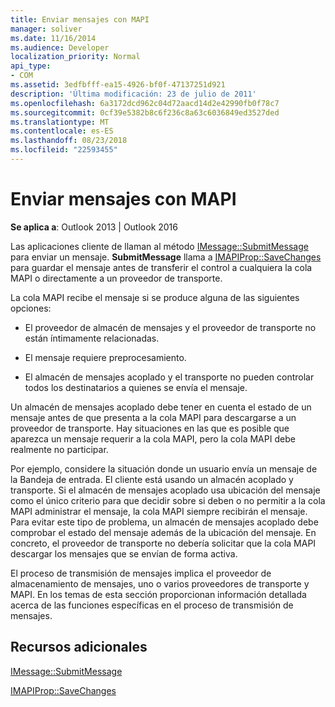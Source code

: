 ```yaml
---
title: Enviar mensajes con MAPI
manager: soliver
ms.date: 11/16/2014
ms.audience: Developer
localization_priority: Normal
api_type:
- COM
ms.assetid: 3edfbfff-ea15-4926-bf0f-47137251d921
description: 'Última modificación: 23 de julio de 2011'
ms.openlocfilehash: 6a3172dcd962c04d72aacd14d2e42990fb0f78c7
ms.sourcegitcommit: 0cf39e5382b8c6f236c8a63c6036849ed3527ded
ms.translationtype: MT
ms.contentlocale: es-ES
ms.lasthandoff: 08/23/2018
ms.locfileid: "22593455"
---
```

# <a name="sending-messages-by-using-mapi"></a>Enviar mensajes con MAPI

  
  
**Se aplica a**: Outlook 2013 | Outlook 2016 
  
Las aplicaciones cliente de llaman al método [IMessage::SubmitMessage](imessage-submitmessage.md) para enviar un mensaje. **SubmitMessage** llama a [IMAPIProp::SaveChanges](imapiprop-savechanges.md) para guardar el mensaje antes de transferir el control a cualquiera la cola MAPI o directamente a un proveedor de transporte. 
  
La cola MAPI recibe el mensaje si se produce alguna de las siguientes opciones:
  
- El proveedor de almacén de mensajes y el proveedor de transporte no están íntimamente relacionadas.
    
- El mensaje requiere preprocesamiento.
    
- El almacén de mensajes acoplado y el transporte no pueden controlar todos los destinatarios a quienes se envía el mensaje.
    
Un almacén de mensajes acoplado debe tener en cuenta el estado de un mensaje antes de que presenta a la cola MAPI para descargarse a un proveedor de transporte. Hay situaciones en las que es posible que aparezca un mensaje requerir a la cola MAPI, pero la cola MAPI debe realmente no participar.
  
Por ejemplo, considere la situación donde un usuario envía un mensaje de la Bandeja de entrada. El cliente está usando un almacén acoplado y transporte. Si el almacén de mensajes acoplado usa ubicación del mensaje como el único criterio para que decidir sobre si deben o no permitir a la cola MAPI administrar el mensaje, la cola MAPI siempre recibirán el mensaje. Para evitar este tipo de problema, un almacén de mensajes acoplado debe comprobar el estado del mensaje además de la ubicación del mensaje. En concreto, el proveedor de transporte no debería solicitar que la cola MAPI descargar los mensajes que se envían de forma activa.
  
El proceso de transmisión de mensajes implica el proveedor de almacenamiento de mensajes, uno o varios proveedores de transporte y MAPI. En los temas de esta sección proporcionan información detallada acerca de las funciones específicas en el proceso de transmisión de mensajes.
  
## <a name="see-also"></a>Recursos adicionales



[IMessage::SubmitMessage](imessage-submitmessage.md)
  
[IMAPIProp::SaveChanges](imapiprop-savechanges.md)

